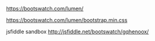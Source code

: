 https://bootswatch.com/lumen/

https://bootswatch.com/lumen/bootstrap.min.css

jsfiddle sandbox
http://jsfiddle.net/bootswatch/gqhenoox/
